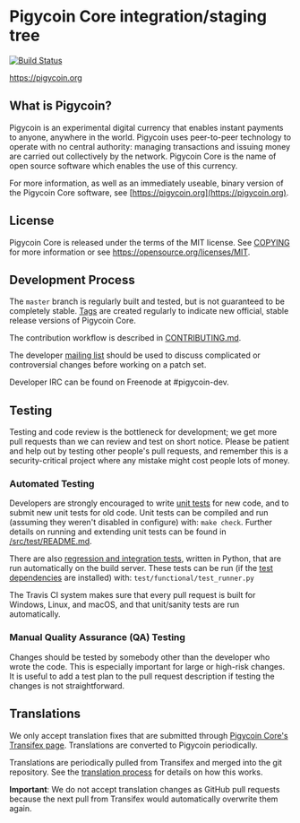 Pigycoin Core integration/staging tree
=====================================

[![Build Status](https://travis-ci.org/pigycoin-project/pigycoin.svg?branch=master)](https://travis-ci.org/pigycoin-project/pigycoin)

https://pigycoin.org

What is Pigycoin?
----------------

Pigycoin is an experimental digital currency that enables instant payments to
anyone, anywhere in the world. Pigycoin uses peer-to-peer technology to operate
with no central authority: managing transactions and issuing money are carried
out collectively by the network. Pigycoin Core is the name of open source
software which enables the use of this currency.

For more information, as well as an immediately useable, binary version of
the Pigycoin Core software, see [https://pigycoin.org](https://pigycoin.org).

License
-------

Pigycoin Core is released under the terms of the MIT license. See [COPYING](COPYING) for more
information or see https://opensource.org/licenses/MIT.

Development Process
-------------------

The `master` branch is regularly built and tested, but is not guaranteed to be
completely stable. [Tags](https://github.com/pigycoin-project/pigycoin/tags) are created
regularly to indicate new official, stable release versions of Pigycoin Core.

The contribution workflow is described in [CONTRIBUTING.md](CONTRIBUTING.md).

The developer [mailing list](https://groups.google.com/forum/#!forum/pigycoin-dev)
should be used to discuss complicated or controversial changes before working
on a patch set.

Developer IRC can be found on Freenode at #pigycoin-dev.

Testing
-------

Testing and code review is the bottleneck for development; we get more pull
requests than we can review and test on short notice. Please be patient and help out by testing
other people's pull requests, and remember this is a security-critical project where any mistake might cost people
lots of money.

### Automated Testing

Developers are strongly encouraged to write [unit tests](src/test/README.md) for new code, and to
submit new unit tests for old code. Unit tests can be compiled and run
(assuming they weren't disabled in configure) with: `make check`. Further details on running
and extending unit tests can be found in [/src/test/README.md](/src/test/README.md).

There are also [regression and integration tests](/test), written
in Python, that are run automatically on the build server.
These tests can be run (if the [test dependencies](/test) are installed) with: `test/functional/test_runner.py`

The Travis CI system makes sure that every pull request is built for Windows, Linux, and macOS, and that unit/sanity tests are run automatically.

### Manual Quality Assurance (QA) Testing

Changes should be tested by somebody other than the developer who wrote the
code. This is especially important for large or high-risk changes. It is useful
to add a test plan to the pull request description if testing the changes is
not straightforward.

Translations
------------

We only accept translation fixes that are submitted through [Pigycoin Core's Transifex page](https://www.transifex.com/projects/p/pigycoin/).
Translations are converted to Pigycoin periodically.

Translations are periodically pulled from Transifex and merged into the git repository. See the
[translation process](doc/translation_process.md) for details on how this works.

**Important**: We do not accept translation changes as GitHub pull requests because the next
pull from Transifex would automatically overwrite them again.
